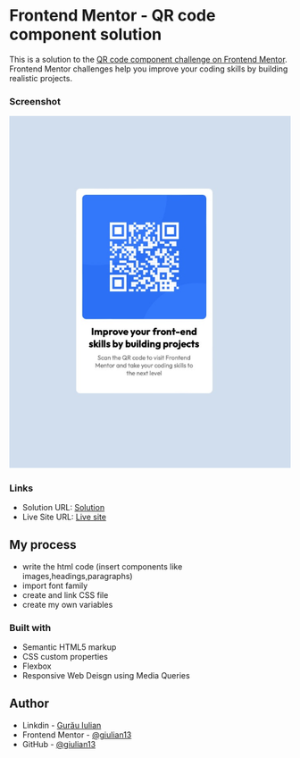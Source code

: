 # Frontend Mentor - QR code component solution

This is a solution to the [QR code component challenge on Frontend Mentor](https://www.frontendmentor.io/challenges/qr-code-component-iux_sIO_H). Frontend Mentor challenges help you improve your coding skills by building realistic projects.

### Screenshot

![](./images/screenshot.jpeg)

### Links

- Solution URL: [Solution](https://www.frontendmentor.io/solutions/simple-and-stylish-qr-code-component-U6f7v9Ybtn)
- Live Site URL: [Live site](https://fastidious-baklava-01a5f6.netlify.app/)

## My process

- write the html code (insert components like images,headings,paragraphs)
- import font family
- create and link CSS file
- create my own variables

### Built with

- Semantic HTML5 markup
- CSS custom properties
- Flexbox
- Responsive Web Deisgn using Media Queries

## Author

- Linkdin - [Gurău Iulian](https://www.linkedin.com/in/gurău-iulian/)
- Frontend Mentor - [@giulian13](https://www.frontendmentor.io/profile/giulian13)
- GitHub - [@giulian13](https://github.com/giulian13/)
